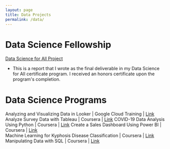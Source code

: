 ```yaml
---
layout: page
title: Data Projects
permalink: /data/
---
```


# Data Science Fellowship

[Data Science for All Project](https://acrobat.adobe.com/link/review?uri=urn:aaid:scds:US:bbc3e7a2-3153-31e0-aa51-414ec5bf3fc1) 

- This is a report that I wrote as the final deliverable in my Data Science for All certificate program. I received an honors certificate upon the program's completion.

# Data Science Programs

Analyzing and Visualizing Data in Looker | Google Cloud Training | [Link]()
Analyze Survey Data with Tableau | Coursera | [Link]()
COVID-19 Data Analysis Using Python | Coursera | [Link]() 
Create a Sales Dashboard Using Power BI | Coursera | [Link]()  
Machine Learning for Kyphosis Disease Classification | Coursera | [Link]() 
Manipulating Data with SQL | Coursera | [Link]() 
